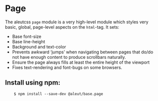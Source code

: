 # Page

The aleutcss `page` module is a very high-level module which styles very basic,
global, page-level aspects on the `html`-tag. It sets:
* Base font-size
* Base line-height
* Background and text-color
* Prevents  awkward ‘jumps’ when navigating between pages that do/do not have enough content to produce scrollbars naturally.
* Ensure the page always fills at least the entire height of the viewport
* Fixes text-rendering and font-bugs on some browsers.

## Install using npm:

```shell
    $ npm install --save-dev @aleut/base.page
```
